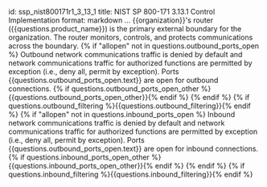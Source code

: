 id: ssp_nist800171r1_3_13_1
title: NIST SP 800-171 3.13.1 Control Implementation
format: markdown
...
{{organization}}'s router ({{questions.product_name}}) is the primary external boundary for the organization. The router monitors, controls, and protects communications across the boundary. {% if "allopen" not in questions.outbound_ports_open %} Outbound network communications traffic is denied by default and network communications traffic for authorized functions are permitted by exception (i.e., deny all, permit by exception). Ports {{questions.outbound_ports_open.text}} are open for outbound connections. {% if questions.outbound_ports_open_other %}{{questions.outbound_ports_open_other}}{% endif %} {% endif %} {% if questions.outbound_filtering %}{{questions.outbound_filtering}}{% endif %} {% if "allopen" not in questions.inbound_ports_open %} Inbound network communications traffic is denied by default and network communications traffic for authorized functions are permitted by exception (i.e., deny all, permit by exception). Ports {{questions.outbound_ports_open.text}} are open for inbound connections. {% if questions.inbound_ports_open_other %}{{questions.inbound_ports_open_other}}{% endif %} {% endif %} {% if questions.inbound_filtering %}{{questions.inbound_filtering}}{% endif %}

